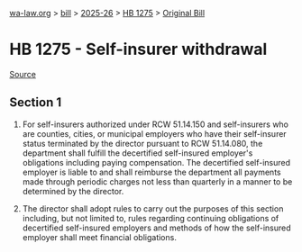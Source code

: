 [wa-law.org](/) > [bill](/bill/) > [2025-26](/bill/2025-26/) > [HB 1275](/bill/2025-26/hb/1275/) > [Original Bill](/bill/2025-26/hb/1275/1/)

# HB 1275 - Self-insurer withdrawal

[Source](http://lawfilesext.leg.wa.gov/biennium/2025-26/Pdf/Bills/House%20Bills/1275.pdf)

## Section 1
1. For self-insurers authorized under RCW 51.14.150 and self-insurers who are counties, cities, or municipal employers who have their self-insurer status terminated by the director pursuant to RCW 51.14.080, the department shall fulfill the decertified self-insured employer's obligations including paying compensation. The decertified self-insured employer is liable to and shall reimburse the department all payments made through periodic charges not less than quarterly in a manner to be determined by the director.

2. The director shall adopt rules to carry out the purposes of this section including, but not limited to, rules regarding continuing obligations of decertified self-insured employers and methods of how the self-insured employer shall meet financial obligations.
